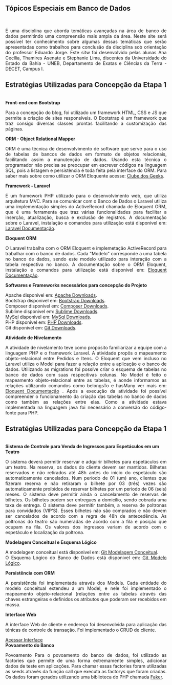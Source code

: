 <form class="form-horizontal" method="#">
 <div class="container">
  <div class="jumbotron">
    <h2>Tópicos Especiais em Banco de Dados</h2> </br>
    <p align="justify">É uma disciplina que aborda temáticas avançadas na área de banco de dados permitindo uma compreensão mais ampla da área. Neste site será possível ter conhecimento sobre algumas dessas temáticas que serão apresentadas como trabalhos
    para conclusão da disciplina sob orientação do professor Eduardo Jorge. Este sitw foi desenvolvido pelas alunas Ana Cecília, Thamires Asenate e Stephanie Lima, discentes da Universidade do Estado da Bahia - UNEB, Departamento de Exatas e Ciências da Terra - DECET, Campus I.  </p> 
  </div>
</div>
</form>

<form class="form-horizontal" method="#">
 <div class="container">
  <div class="jumbotron">
    <h2>Estratégias Utilizadas para Concepção da Etapa 1</h2> </br>
  </div>

  <div class="well">
  	<strong>Front-end com Bootstrap</strong></br>
  	<p align="justify">Para a concepção do blog, foi utilizado um framework HTML, CSS e JS que permite a criação de sites responsíveis. O Bootstrap é um framework que traz consigo diversas classes prontas facilitando a customização das páginas.</p>
  </div>

  <div class="well">
  	<strong>ORM - Object Relational Mapper</strong></br>
  	<p align="justify"> ORM é uma técnica de desenvolvimento de software que serve para o uso de tabelas de bancos de dados em formato de objetos relacionais, facilitando assim a manutenção de dados. Usando esta técnica o programador não precisa se preocupar em escrever códigos na linguagem SQL, pois a listagem e persistência é toda feita pela interface do ORM. Para saber mais sobre como utilizar o ORM Eloquente acesse: <a href="http://clubedosgeeks.com.br/programacao/php/laravel-usando-o-orm-eloquent">Clube dos Geeks</a>.</p>
  </div>

  <div class="well">
  	<strong>Framework - Laravel</strong></br>
  	<p align="justify">
     É um framework PHP utilizado para o desenvolvimento web, que utiliza arquitetura MVC. Para se comunicar com o Banco de Dados o Laravel utiliza uma implementação simples do ActiveRecord chamada de Eloquent ORM, que é uma ferramenta que traz várias funcionalidades para facilitar a inserção, atualização, busca e exclusão de registros. A documentação sobre o Laravel, instalação e comandos para utilização está disponivel em: <a href="https://laravel.com/docs/5.4">Laravel Documentação</a>.
    </p>
  </div>

   <div class="well">
  	<strong>Eloquent ORM</strong></br>
  	<p align="justify">
     O Laravel trabalha com o ORM Eloquent e implemetação ActiveRecord para trabalhar com o banco de dados. Cada "Modelo" corresponde a uma tabela no banco de dados, sendo este modelo utilizado para interação com a tabela respectiva no banco. A documentação sobre o ORM Eloquent, instalação e comandos para utilização está disponivel em: <a href="https://laravel.com/docs/5.0/eloquent#introduction">Eloquent Documentação</a>.
    </p>
  </div>

  <div class="well">
  	<strong>Softwares e Frameworks necessários para concepção do Projeto</strong> </br>
  	<p align="justify"> 
    Apache disponivel em: <a href="https://www.apachelounge.com/download/">Apache Downloads</a>.
    </br>
    Bootstrap disponivel em: <a href="http://getbootstrap.com/">Bootstrap Downloads</a>.
    </br>
    Composer disponivel em: <a href="https://getcomposer.org/">Composer Downloads</a>.
    </br>
    Sublime disponivel em: <a href="http://www.sublimetext.com/2">Sublime Downloads</a>.
    </br>
    MySql disponivel em: <a href="https://www.mysql.com/downloads/">MySql Downloads</a>.
    </br>
    PHP disponivel em: <a href="http://php.net/downloads.php">PHP Downloads</a>.
    </br>
    Git disponivel em: <a href="https://git-scm.com/downloads">Git Downloads</a>.
    </p>
  </div>

  <div class="well">
    <strong>Atividade de Nivelamento</strong></br>
    <p align="justify">
    A atividade de nivelamento teve como propósito familiarizar a equipe com a linguagem PHP e o framework Laravel. A atividade propôs o mapeamento objeto-relacional entre Pedidos e Itens. O Eloquent que vem incluso no Laravel utiliza o Model para fazer a relação entre a aplicação e o banco de dados. Utilizando as migrations foi possíve criar o esquema de tabelas no banco de dados com suas respecitivas colunas. No Model é feito o mapeamento objeto-relacional entre as tabelas, é aonde informamos as relações utilizando comandos como belongsTo e hasMany ver mais em: <a href="https://laravel.com/docs/5.0/eloquent#introduction">Eloquent Documentação</a> . Após a execução da atividade foi possível compreender o funcionamento da criação das tabelas no banco de dados como também as relações entre elas.  Como a atividade estava implementada na linguagem java foi necessário a conversão do código-fonte para PHP.
    </p>
  </div>

</div>
</form>

<form class="form-horizontal" method="#">
 <div class="container">
  <div class="jumbotron">
    <h2>Estratégias Utilizadas para Concepção da Etapa 1</h2> </br>
  </div>

   <div class="well">
    <strong>Sistema de Controle para Venda de Ingressos para Espetáculos em um Teatro</strong></br>
    <p align="justify">O sistema deverá permitir reservar e adquirir bilhetes para espetáculos em um teatro. Na reserva, os dados do cliente devem ser mantidos. Bilhetes reservados e não retirados até 48h antes do início do espetáculo são automaticamente cancelados. Num período de 01 (um) ano, clientes que fizeram reserva e não retiraram o bilhete por 03 (três) vezes são automaticamente proibidos de reservar bilhetes por um período de 06 (seis) meses. O sistema deve permitir ainda o cancelamento de reservas de bilhetes. Os bilhetes podem ser entregues a domicílio, sendo cobrada uma taxa de entrega. O sistema deve permitir também, a reserva de poltronas para convidados (VIP’S). Esses bilhetes não são comprados e não devem ser cancelados de acordo com a regra de 48h de antecedência. As poltronas do teatro são numeradas de acordo com a fila e posição que ocupam na fila. Os valores dos ingressos variam de acordo com o espetáculo e localização da poltrona.</p>
  </div>

  <div class="well">
    <strong>Modelagem Conceitual e Esquema Lógico</strong></br>
    <p align="justify"> A modelagem conceitual está disponivel em: <a href="https://github.com/slrocha/tebd/blob/master/documentos/Teatro%20DER.png">Git Modelagem Conceitual</a>.
    </br>
    O Esquema Lógico do Banco de Dados está  disponivel em: <a href="https://github.com/slrocha/tebd/blob/master/documentos/NewModeloLogico.png">Git Modelo Lógico</a>.
  </p>
  </div>

  <div class="well">
    <strong>Persistência com ORM</strong></br>
    <p align="justify"> A persistência foi implementada através dos Models. Cada entidade do modelo conceitual extendeu a um Model, e nele foi implementado o mapeamento objeto-relacional (relações entre as tabelas através das chaves estrangeiras e definidos os atributos que poderam ser recebidos em massa.</p>
  </div>

  <div class="well">
    <strong>Interface Web</strong></br>
    <p align="justify"> A interface Web de cliente e endereço foi desenvolvida para aplicação das ténicas de controle de transação. Foi implementado o CRUD de cliente.
  </p>
    <a href="{{ URL::to('cliente') }}" class="btn btn-warning">Acessar Interface</a>
  </div>

   <div class="well">
    <strong>Povoamento do Banco</strong></br>
    <p align="justify">Povoamento
      Para o povoamento do banco de dados, foi utilizado as factories que permite de uma forma extremamente simples, adicionar dados de teste em aplicações. Para chamar essas factories foram utilizadas as seeds através da função call que executa as factorys que foram criadas. Os dados foram gerados utilizando uma biblioteca do PHP chamada <a href="https://github.com/fzaninotto/Faker">Faker</a>.
  </p>
  </div>
</div>
</form>
